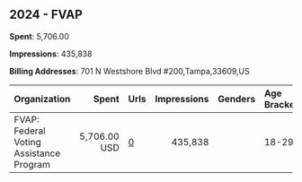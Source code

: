 ## 2024 - FVAP 
**Spent**: 5,706.00

**Impressions**: 435,838

**Billing Addresses**: 701 N Westshore Blvd #200,Tampa,33609,US

|Organization|Spent|Urls|Impressions|Genders|Age Brackets|Country Codes|
|:---|---:|:---|---:|:---|:---|:---|
|FVAP: Federal Voting Assistance Program|5,706.00 USD|[0](https://www.snap.com/political-ads/asset/ba0312ee446f3f3fda671aef058fd43f780be75d68b92f790b2385b47c9085c7?mediaType=jpeg)|435,838||18-29|united states|
